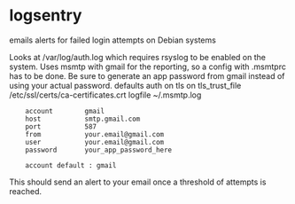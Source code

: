 # logsentry
emails alerts for failed login attempts on Debian systems 

Looks at /var/log/auth.log which requires rsyslog to be enabled on the system. 
Uses msmtp with gmail for the reporting, so a config with .msmtprc has to be done. 
Be sure to generate an app password from gmail instead of using your actual password.
              defaults
        auth           on
        tls            on
        tls_trust_file /etc/ssl/certs/ca-certificates.crt
        logfile        ~/.msmtp.log
        
        account        gmail
        host           smtp.gmail.com
        port           587
        from           your.email@gmail.com
        user           your.email@gmail.com
        password       your_app_password_here
        
        account default : gmail

This should send an alert to your email once a threshold of attempts is reached. 
